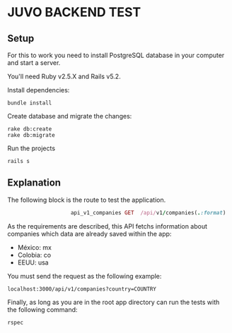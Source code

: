# JUVO BACKEND TEST

## Setup

For this to work you need to install PostgreSQL database in your computer and start a server.

You'll need Ruby v2.5.X and Rails v5.2.

Install dependencies:
```
bundle install
```

Create database and migrate the changes:
```
rake db:create
rake db:migrate
```

Run the projects
```
rails s
```

## Explanation

The following block is the route to test the application.

```ruby
                    api_v1_companies GET  /api/v1/companies(.:format)                        api/v1/companies#index
```

As the requirements are described, this API fetchs information about companies which data are already saved within the app:
 
* México: mx
* Colobia: co
* EEUU: usa
 
You must send the request as the following example:

``
  localhost:3000/api/v1/companies?country=COUNTRY
``

Finally, as long as you are in the root app directory can run the tests with the following command:

``
  rspec
``
